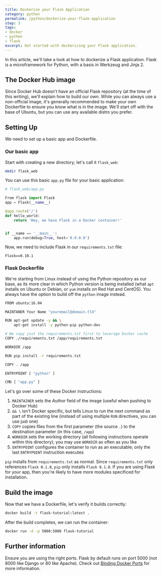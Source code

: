 ```yaml
---
title: Dockerize your Flask Application
category: python
permalink: /python/dockerize-your-flask-application
step: 3
tags:
- docker
- python
- flask
excerpt: Get started with dockerizing your Flask application.
---
```


In this article, we'll take a look at how to dockerize a Flask application. Flask is a microframework for Python, with a basis in Werkzeug and Jinja 2.

## The Docker Hub image

Since Docker Hub doesn't have an official Flask repository (at the time of this writing), we'll explain how to build our own. While you can always use a non-official image, it's generally recommended to make your own Dockerfile to ensure you know what is in the image. We'll start off with the base of Ubuntu, but you can use any available distro you prefer.

## Setting Up

We need to set up a basic app and Dockerfile.

### Our basic app

Start with creating a new directory; let's call it `flask_web`:

```bash
mkdir flask_web
```

You can use this basic `app.py` file for your basic application:

```python
# flask_web/app.py

From flask import Flask
app = Flask(__name__)

@app.route('/')
def hello_world:
    return 'Hey, we have Flask in a Docker container!'


if __name == '__main__':
    app.run(debug=True, host='0.0.0.0')

```

Now, we need to include Flask in our `requirements.txt` file:

```
Flask==0.10.1
```

### Flask Dockerfile

We're starting from Linux instead of using the Python repository as our base, as its more clear in which Python version is being installed (what `apt` installs on Ubuntu or Debian, or `yum` installs on Red Hat and CentOS). You always have the option to build off the `python` image instead.

```bash
FROM ubuntu:16.04

MAINTANER Your Name "youremail@domain.tld"

RUN apt-get update -y && \
    apt-get install -y python-pip python-dev

# We copy just the requirements.txt first to leverage Docker cache
COPY ./requirements.txt /app/requirements.txt

WORKDIR /app

RUN pip install -r requirements.txt

COPY . /app

ENTRYPOINT [ "python" ]

CMD [ "app.py" ]
```

Let's go over some of these Docker instructions:

1. `MAINTAINER` sets the *Author* field of the image (useful when pushing to Docker Hub)
2. `&& \` isn't Docker specific, but tells Linux to run the next command as part of the existing line (instead of using multiple `RUN` directives, you can use just one)
3. `COPY` copies files from the first parameter (the source `.`) to the destination parameter (in this case, `/app`)
4. `WORKDIR` sets the working directory (all following instructions operate within this directory); you may use `WORKDIR` as often as you like
5. `ENTRYPOINT` configures the container to run as an executable; only the last `ENTRYPOINT` instruction executes

`pip` installs from `requirements.txt` as normal. Since `requirements.txt` only references `Flask 0.1.0`, `pip` only installs `Flask 0.1.0`. If you are using Flask for your app, then you're likely to have more modules specificed for installation.

## Build the image

Now that we have a Dockerfile, let's verify it builds correctly:

```bash
docker build -t flask-tutorial:latest .
```

After the build completes, we can run the container:

```bash
docker run -d -p 5000:5000 flask-tutorial
```

## Further information

Ensure you are using the right ports. Flask by default runs on port 5000 (not 8000 like Django or 80 like Apache). Check out [Binding Docker Ports](../../binding-docker-ports/) for more information.